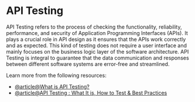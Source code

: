 # API Testing

API Testing refers to the process of checking the functionality, reliability, performance, and security of Application Programming Interfaces (APIs). It plays a crucial role in API design as it ensures that the APIs work correctly and as expected. This kind of testing does not require a user interface and mainly focuses on the business logic layer of the software architecture. API Testing is integral to guarantee that the data communication and responses between different software systems are error-free and streamlined.

Learn more from the following resources:

- [@article@What is API Testing?](https://www.postman.com/api-platform/api-testing/)
- [@article@API Testing : What It is, How to Test & Best Practices](https://testsigma.com/guides/api-testing/)
